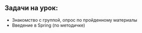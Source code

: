 ## Задачи на урок:

- Знакомство с группой, опрос по пройденному материалы
- Введение в Spring (по методичке)
